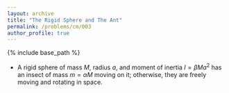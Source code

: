 ```yaml
---
layout: archive
title: "The Rigid Sphere and The Ant"
permalink: /problems/cm/003
author_profile: true
---
```


{% include base_path %}

* A rigid sphere of mass $M$, radius $a$, and moment of inertia $I = \beta M a^2$ has an insect of mass $m=\alpha M$ moving on it; otherwise, they are freely moving and rotating in space.

